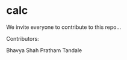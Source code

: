 # calc

We invite everyone to contribute to this repo...

Contributors:

Bhavya Shah 
Pratham Tandale
